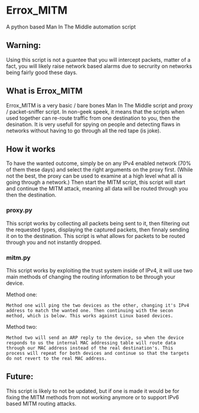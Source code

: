 # Errox_MITM

A python based Man In The Middle automation script

## Warning:

Using this script is not a guantee that you will intercept packets, matter of a fact, you will likely raise network based alarms due to secrurity on networks being fairly good these days.

## What is Errox_MITM

Errox_MITM is a very basic / bare bones Man In The Middle script and proxy / packet-sniffer script. In non-geek speek, it means that the scripts when used together can re-route traffic from one destination to you, then the desination. It is very usefull for spying on people and detecting flaws in networks without having to go through all the red tape (is joke).

## How it works

To have the wanted outcome, simply be on any IPv4 enabled network (70% of them these days) and select the right arguments on the proxy first. (While not the best, the proxy can be used to examine at a high level what all is going through a network.) Then start the MITM script, this script will start and continue the MITM attack, meaning all data will be routed through you then the destination. 

  ### proxy.py

  This script works by collecting all packets being sent to it, then filtering out the requested types, displaying the captured packets, then finnaly sending it on to the destination. This script is what allows for packets to be routed through you and not instantly dropped.

  ### mitm.py

  This script works by exploiting the trust system inside of IPv4, it will use two main methods of changing the routing information to be through your device.

  Method one:

    Method one will ping the two devices as the other, changing it's IPv4 address to match the wanted one. Then continuing with the secon method, which is below. This works against Linux based devices.

  Method two:

    Method two will send an ARP reply to the device, so when the device responds to us the internal MAC addressing table will route data through our MAC address instead of the real destination's. This process will repeat for both devices and continue so that the targets do not revert to the real MAC address.


## Future:

  This script is likely to not be updated, but if one is made it would be for fixing the MITM methods from not working anymore or to support IPv6 based MITM routing attacks.
